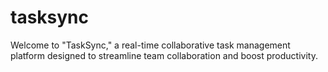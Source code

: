 # tasksync
Welcome to "TaskSync," a real-time collaborative task management platform designed to streamline team collaboration and boost productivity.

